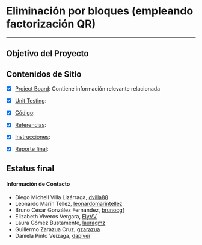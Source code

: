  # Eliminación por bloques (empleando factorización QR)

***

## Objetivo del Proyecto


## Contenidos de Sitio

- [X] [Project Board](https://github.com/mno-2020-gh-classroom/ex-modulo-3-comp-matricial-qr-dapivei/projects/1): Contiene información relevante relacionada

- [X] [Unit Testing]():

- [X] [Código](https://github.com/mno-2020-gh-classroom/ex-modulo-3-comp-matricial-qr-dapivei/tree/master/Codigo):

- [X] [Referencias]():

- [X] [Instrucciones]():

- [X] [Reporte final]():

## Estatus final


#### Información de Contacto

 - Diego Michell Villa Lizárraga, [dvilla88](https://github.com/dvilla88)
 - Leonardo Marín Tellez, [leonardomarintellez](https://github.com/leonardomarintellez)
 - Bruno César González Fernández, [brunocgf](https://github.com/brunocgf)
 - Elizabeth Viveros Vergara, [ElyVV](https://github.com/ElyVV)
 - Laura Gómez Bustamente, [lauragmz](https://github.com/lauragmz)
 - Guillermo Zarazua Cruz, [gzarazua](https://github.com/gzarazua)
 - Daniela Pinto Veizaga, [dapivei](https://github.com/dapivei)
